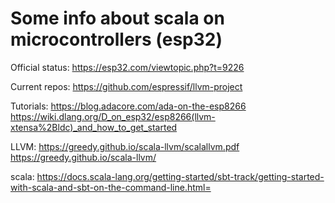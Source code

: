 # Some info about scala on microcontrollers  (esp32)


Official status:
https://esp32.com/viewtopic.php?t=9226

Current repos:
https://github.com/espressif/llvm-project

Tutorials:
https://blog.adacore.com/ada-on-the-esp8266
https://wiki.dlang.org/D_on_esp32/esp8266(llvm-xtensa%2Bldc)_and_how_to_get_started

LLVM:
https://greedy.github.io/scala-llvm/scalallvm.pdf
https://greedy.github.io/scala-llvm/

scala:
https://docs.scala-lang.org/getting-started/sbt-track/getting-started-with-scala-and-sbt-on-the-command-line.html=

#
